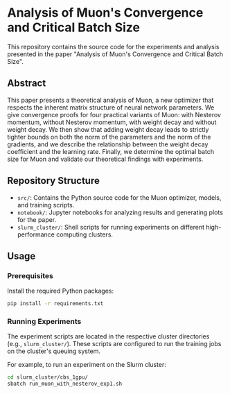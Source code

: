 # Analysis of Muon's Convergence and Critical Batch Size

This repository contains the source code for the experiments and analysis presented in the paper "Analysis of Muon's Convergence and Critical Batch Size".

## Abstract

This paper presents a theoretical analysis of Muon, a new optimizer that respects the inherent matrix structure of neural network parameters. We give convergence proofs for four practical variants of Muon: with Nesterov momentum, without Nesterov momentum, with weight decay and without weight decay. We then show that adding weight decay leads to strictly tighter bounds on both the norm of the parameters and the norm of the gradients, and we describe the relationship between the weight decay coefficient and the learning rate. Finally, we determine the optimal batch size for Muon and validate our theoretical findings with experiments.

## Repository Structure

- `src/`: Contains the Python source code for the Muon optimizer, models, and training scripts.
- `notebook/`: Jupyter notebooks for analyzing results and generating plots for the paper.
- `slurm_cluster/`: Shell scripts for running experiments on different high-performance computing clusters.

## Usage

### Prerequisites
Install the required Python packages:
```bash
pip install -r requirements.txt
```

### Running Experiments
The experiment scripts are located in the respective cluster directories (e.g., `slurm_cluster/`). These scripts are configured to run the training jobs on the cluster's queuing system.

For example, to run an experiment on the Slurm cluster:
```bash
cd slurm_cluster/cbs_1gpu/
sbatch run_muon_with_nesterov_exp1.sh
```
